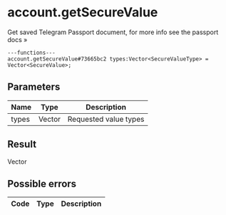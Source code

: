 # account.getSecureValue
Get saved Telegram Passport document, for more info see the passport docs »

```
---functions---
account.getSecureValue#73665bc2 types:Vector<SecureValueType> = Vector<SecureValue>;
```

## Parameters
| Name | Type | Description |
| ---- | :----: | ----------- |
| types | Vector<SecureValueType> | Requested value types |


## Result
Vector<SecureValue>

## Possible errors
| Code | Type | Description |
| ---- | :----: | ----------- |

